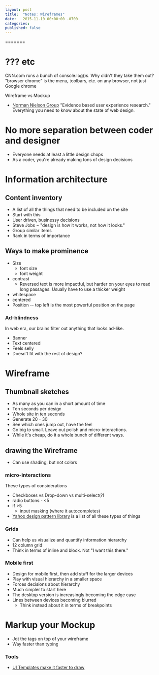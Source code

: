 ```yaml
---
layout: post
title:  "Notes: Wireframes"
date:   2015-11-10 00:00:00 -0700
categories:
published: false
---
```


=======
# ??? etc
CNN.com runs a bunch of console.log()s. Why didn't they take them out?
"browser chrome" is the menu, toolbars, etc. on any browser, not just Google chrome

Wireframe vs Mockup
- [Norman Nielson Group](http://www.nngroup.com/) "Evidence based user experience research." Everything you need to know about the state of web design.

# No more separation between coder and designer
- Everyone needs at least a little design chops
- As a coder, you're already making tons of design decisions


# Information architecture

## Content inventory
- A list of all the things that need to be included on the site
- Start with this
- User driven, businessy decisions
- Steve Jobs ~ "design is how it works, not how it looks."
- Group similar items
- Rank in terms of importance

## Ways to make prominence
- Size
  - font size
  - font weight
- contrast
  - Reversed text is more impactful, but harder on your eyes to read long passages. Usually have to use a thicker weight
- whitespace
- centered
- Position -- top left is the most powerful position on the page

### Ad-blindness
In web era, our brains filter out anything that looks ad-like.
- Banner
- Text centered
- Feels selly
- Doesn't fit with the rest of design?

# Wireframe
## Thumbnail sketches
- As many as you can in a short amount of time
- Ten seconds per design
- Whole site in ten seconds
- Generate 20 - 30
- See which ones jump out, have the feel
- Go big to small. Leave out polish and micro-interactions.
- While it's cheap, do it a whole bunch of different ways.

## drawing the Wireframe
- Can use shading, but not colors
### micro-interactions
These types of considerations
- Checkboxes vs Drop-down vs multi-select(?)
- radio buttons - <5
- if >5
  - input masking (where it autocompletes)
- [Yahoo design pattern library](https://developer.yahoo.com/ypatterns/) is a list of all these types of things

### Grids
- Can help us visualize and quantify information hierarchy
- 12 column grid  
- Think in terms of inline and block. Not "I want this there."
### Mobile first
- Design for mobile first, then add stuff for the larger devices
- Play with visual hierarchy in a smaller space
- Forces decisions about hierarchy
- Much simpler to start here
- The desktop version is increasingly becoming the edge case
- Lines between devices becoming blurred
  - Think instead about it in terms of breakpoints

# Markup your Mockup
- Jot the tags on top of your wireframe
- Way faster than typing

### Tools
- [UI Templates make it faster to draw](http://www.uistencils.com/collections/stencils/products/everyday-carry-kit)
